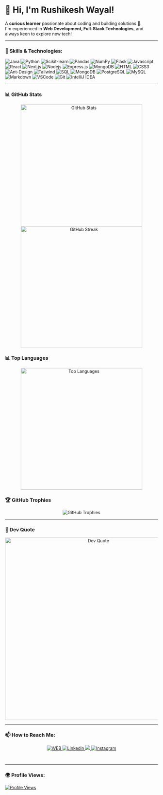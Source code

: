 # 👋 Hi, I'm Rushikesh Wayal!  
A **curious learner** passionate about coding and building solutions 🚀.  
I'm experienced in **Web Development, Full-Stack Technologies**, and always keen to explore new tech!

---

### 🚀 **Skills & Technologies**:
![Java](https://img.shields.io/badge/Java-007396?style=for-the-badge&labelColor=black&logo=java&logoColor=007396)
![Python](https://img.shields.io/badge/Python-3776AB?style=for-the-badge&logo=python&logoColor=white)
![Scikit-learn](https://img.shields.io/badge/Scikit--learn-F7931E?style=for-the-badge&logo=scikitlearn&logoColor=white)
![Pandas](https://img.shields.io/badge/Pandas-150458?style=for-the-badge&logo=pandas&logoColor=white)
![NumPy](https://img.shields.io/badge/NumPy-013243?style=for-the-badge&logo=numpy&logoColor=white)
![Flask](https://img.shields.io/badge/Flask-000000?style=for-the-badge&logo=flask&logoColor=white)
![Javascript](https://img.shields.io/badge/Javascript-F0DB4F?style=for-the-badge&labelColor=black&logo=javascript&logoColor=F0DB4F)
![React](https://img.shields.io/badge/-React-61DBFB?style=for-the-badge&labelColor=black&logo=react&logoColor=61DBFB)
![Next.js](https://img.shields.io/badge/next.js-000000?style=for-the-badge&logo=nextdotjs&logoColor=white)
![Nodejs](https://img.shields.io/badge/Nodejs-3C873A?style=for-the-badge&labelColor=black&logo=node.js&logoColor=3C873A)
![Express.js](https://img.shields.io/badge/Express.js-000000?style=for-the-badge&logo=express&logoColor=white)
![MongoDB](https://img.shields.io/badge/MongoDB-4EA94B?style=for-the-badge&logo=mongodb&logoColor=white)
![HTML](https://img.shields.io/badge/HTML5-E34F26?style=for-the-badge&logo=html5&logoColor=white)
![CSS3](https://img.shields.io/badge/CSS3-1572B6?style=for-the-badge&logo=css3&logoColor=white)
![Ant-Design](https://img.shields.io/badge/AntDesign-0170FE?style=for-the-badge&logo=antdesign&logoColor=white)
![Tailwind](https://img.shields.io/badge/Tailwind_CSS-092749?style=for-the-badge&logo=tailwindcss&logoColor=06B6D4&labelColor=000000)
![SQL](https://img.shields.io/badge/SQL-4479A1?style=for-the-badge&labelColor=black&logo=microsoft-sql-server&logoColor=4479A1)
![MongoDB](https://img.shields.io/badge/MongoDB-47A248?style=for-the-badge&labelColor=black&logo=mongodb&logoColor=47A248)
![PostgreSQL](https://img.shields.io/badge/PostgreSQL-4169E1?style=for-the-badge&labelColor=black&logo=postgresql&logoColor=4169E1)
![MySQL](https://img.shields.io/badge/MySQL-4479A1?style=for-the-badge&labelColor=black&logo=mysql&logoColor=4479A1)
![Markdown](https://img.shields.io/badge/Markdown-000000?style=for-the-badge&logo=markdown&logoColor=white)
![VSCode](https://img.shields.io/badge/Visual_Studio-0078d7?style=for-the-badge&logo=visual%20studio&logoColor=white)
![Git](https://img.shields.io/badge/Git-F05032?style=for-the-badge&logo=git&logoColor=white)
![IntelliJ IDEA](https://img.shields.io/badge/IntelliJ%20IDEA-000000?style=for-the-badge&labelColor=black&logo=intellij-idea&logoColor=white)
<!-- ![Typescript](https://img.shields.io/badge/Typescript-007acc?style=for-the-badge&labelColor=black&logo=typescript&logoColor=007acc)
![React Native](https://img.shields.io/badge/React_Native-20232A?style=for-the-badge&logo=react&logoColor=61DAFB)
![SASS Badge](https://img.shields.io/badge/Sass-CC6699?style=for-the-badge&logo=sass&logoColor=white)
![Bootstrap](https://img.shields.io/badge/Bootstrap-563D7C?style=for-the-badge&logo=bootstrap&logoColor=white)
![Strapi](https://img.shields.io/badge/strapi-2E7EEA?style=for-the-badge&logo=strapi&logoColor=white)
![Redux](https://img.shields.io/badge/Redux-593D88?style=for-the-badge&logo=redux&logoColor=white)
![React Query](https://img.shields.io/badge/-React_Query-FF4154?style=for-the-badge&logo=react%20query&logoColor=white)-->
---

### 📊 **GitHub Stats**
<p align="center">
  <img src="https://github-readme-stats.vercel.app/api?username=rushikeshwayal&theme=nightowl&hide_border=true&include_all_commits=true&count_private=true&show_icons=true&token=YOUR_PAT_HERE" alt="GitHub Stats" width="400"/>
  <img src="https://github-readme-streak-stats.herokuapp.com?user=rushikeshwayal&theme=nightowl&hide_border=true" alt="GitHub Streak" width="400"/>
</p>




### 📊 **Top Languages**

<p align="center">
  <img src="https://github-readme-stats.vercel.app/api/top-langs/?username=rushikeshwayal&theme=nightowl&hide_border=true&layout=compact" alt="Top Languages" width="400"/>
</p>




### 🏆 **GitHub Trophies**
<p align="center">
  <img src="https://github-profile-trophy.vercel.app/?username=rushikeshwayal&theme=radical&no-frame=false&no-bg=true&margin-w=4" alt="GitHub Trophies" />
</p>

---

### 💬 **Dev Quote**
<p align="center">
  <img src="https://quotes-github-readme.vercel.app/api?type=horizontal&theme=radical" alt="Dev Quote" width="600" />
</p>

---

### 📫 **How to Reach Me**:

<p align="center">
 <a href="https://rushikeshwayal.vercel.app/" target="blank">
  <img src="https://img.shields.io/badge/Website-DC143C?style=for-the-badge&logo=medium&logoColor=white" alt="WEB" />
 </a>
 <a href="https://www.linkedin.com/in/rushikesh-wayal-87134a220/" target="_blank">
  <img src="https://img.shields.io/badge/LinkedIn-0077B5?style=for-the-badge&logo=linkedin&logoColor=white" alt="Linkedin"/>
 </a>
 <!-- <a href="." target="_blank">
  <img src="https://img.shields.io/badge/dev.to-0A0A0A?style=for-the-badge&logo=dev.to&logoColor=white" alt="aaa" />
 </a> -->
 <a href="https://x.com/Rushikesh_7_11" target="_blank">
  <img src="https://img.shields.io/badge/Twitter-1DA1F2?style=for-the-badge&logo=twitter&logoColor=white" />
 </a>
 <a href="https://www.instagram.com/_rushikesh_wayal/" target="_blank">
  <img src="https://img.shields.io/badge/Instagram-fe4164?style=for-the-badge&logo=instagram&logoColor=white" alt="Instagram" />
 </a> 
<!--  <a href="https://facebook.com/alsiam.dev" target="_blank">
  <img src="https://img.shields.io/badge/Facebook-20BEFF?&style=for-the-badge&logo=facebook&logoColor=white" alt="alsiam"  />
  </a>  -->
</p>
<br />

---

### 🌍 **Profile Views**:
<a href="https://visitcount.itsvg.in/api?id=rushikeshwayal" target="_blank">
  <img src="https://visitcount.itsvg.in/api?id=rushikeshwayal&label=Profile%20Views&icon=5&pretty=true&style=for-the-badge" alt="Profile Views" />
</a>






